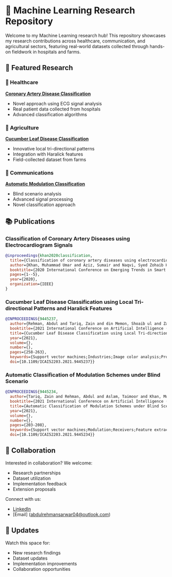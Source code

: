 # 🤖 Machine Learning Research Repository

Welcome to my Machine Learning research hub! This repository showcases my research contributions across healthcare, communication, and agricultural sectors, featuring real-world datasets collected through hands-on fieldwork in hospitals and farms.

## 🌟 Featured Research

### 🏥 Healthcare
**[Coronary Artery Disease Classification](/healthcare)**
- Novel approach using ECG signal analysis
- Real patient data collected from hospitals
- Advanced classification algorithms

### 🌿 Agriculture
**[Cucumber Leaf Disease Classification](/agriculture)**
- Innovative local tri-directional patterns
- Integration with Haralick features
- Field-collected dataset from farms


### 📡 Communications
**[Automatic Modulation Classification](/communications)**
- Blind scenario analysis
- Advanced signal processing
- Novel classification approach


## 📚 Publications

### Classification of Coronary Artery Diseases using Electrocardiogram Signals
```bibtex
@inproceedings{khan2020classification,
  title={Classification of coronary artery diseases using electrocardiogram signals},
  author={Khan, Muhammad Umar and Aziz, Sumair and Naqvi, Syed Zohaib Hassan and Rehman, Abdul},
  booktitle={2020 International Conference on Emerging Trends in Smart Technologies (ICETST)},
  pages={1--5},
  year={2020},
  organization={IEEE}
}
```

### Cucumber Leaf Disease Classification using Local Tri-directional Patterns and Haralick Features
```bibtex
@INPROCEEDINGS{9445237,
  author={Rehman, Abdul and Tariq, Zain and din Memon, Shoaib ul and Zaib, Ahmed and Khan, Muhammad Umar and Aziz, Sumair},
  booktitle={2021 International Conference on Artificial Intelligence (ICAI)}, 
  title={Cucumber Leaf Disease Classification using Local Tri-directional Patterns and Haralick Features}, 
  year={2021},
  volume={},
  number={},
  pages={258-263},
  keywords={Support vector machines;Industries;Image color analysis;Production;Feature extraction;Cameras;Real-time systems;Local tri-directional patterns;Cucumber Disease identification;Anthracnose;Aphids;CYSDV;Haralick Features;Quadratic SVM},
  doi={10.1109/ICAI52203.2021.9445237}}
```

### Automatic Classification of Modulation Schemes under Blind Scenario
```bibtex
@INPROCEEDINGS{9445234,
  author={Tariq, Zain and Rehman, Abdul and Aslam, Taimoor and Khan, Muhammad Umar and Aziz, Sumair and Naqvi, Syed Zohaib Hassan},
  booktitle={2021 International Conference on Artificial Intelligence (ICAI)}, 
  title={Automatic Classification of Modulation Schemes under Blind Scenario}, 
  year={2021},
  volume={},
  number={},
  pages={203-208},
  keywords={Support vector machines;Modulation;Receivers;Feature extraction;Acoustics;Real-time systems;Reliability;Modulation;Feature fusion;ANOVA;Feature Reduction;Linear SVM},
  doi={10.1109/ICAI52203.2021.9445234}}

```

## 🤝 Collaboration

Interested in collaboration? We welcome:
- Research partnerships
- Dataset utilization
- Implementation feedback
- Extension proposals

Connect with us:
- [LinkedIn](https://www.linkedin.com/in/abdul-rehman-204ba41ab)
- [Email] (abdulrehmansarwar04@outlook.com)


## 📅 Updates

Watch this space for:
- New research findings
- Dataset updates
- Implementation improvements
- Collaboration opportunities
